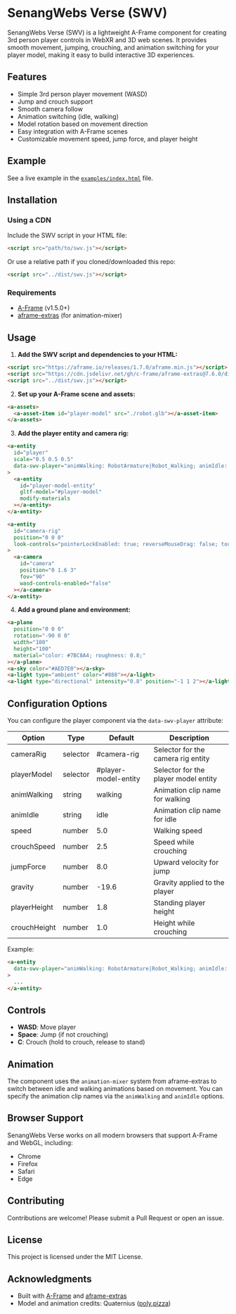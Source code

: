 # SenangWebs Verse (SWV)

SenangWebs Verse (SWV) is a lightweight A-Frame component for creating 3rd person player controls in WebXR and 3D web scenes. It provides smooth movement, jumping, crouching, and animation switching for your player model, making it easy to build interactive 3D experiences.

## Features

- Simple 3rd person player movement (WASD)
- Jump and crouch support
- Smooth camera follow
- Animation switching (idle, walking)
- Model rotation based on movement direction
- Easy integration with A-Frame scenes
- Customizable movement speed, jump force, and player height

## Example

See a live example in the [`examples/index.html`](examples/index.html) file.

## Installation

### Using a CDN

Include the SWV script in your HTML file:

```html
<script src="path/to/swv.js"></script>
```

Or use a relative path if you cloned/downloaded this repo:

```html
<script src="../dist/swv.js"></script>
```

### Requirements

- [A-Frame](https://aframe.io/) (v1.5.0+)
- [aframe-extras](https://github.com/c-frame/aframe-extras) (for animation-mixer)

## Usage

1. **Add the SWV script and dependencies to your HTML:**

```html
<script src="https://aframe.io/releases/1.7.0/aframe.min.js"></script>
<script src="https://cdn.jsdelivr.net/gh/c-frame/aframe-extras@7.6.0/dist/aframe-extras.min.js"></script>
<script src="../dist/swv.js"></script>
```

2. **Set up your A-Frame scene and assets:**

```html
<a-assets>
  <a-asset-item id="player-model" src="./robot.glb"></a-asset-item>
</a-assets>
```

3. **Add the player entity and camera rig:**

```html
<a-entity
  id="player"
  scale="0.5 0.5 0.5"
  data-swv-player="animWalking: RobotArmature|Robot_Walking; animIdle: RobotArmature|Robot_Idle; playerHeight: 1; speed: 3; crouchHeight: 0.8; jumpForce: 8;"
>
  <a-entity
    id="player-model-entity"
    gltf-model="#player-model"
    modify-materials
  ></a-entity>
</a-entity>

<a-entity
  id="camera-rig"
  position="0 0 0"
  look-controls="pointerLockEnabled: true; reverseMouseDrag: false; touchEnabled: false;"
>
  <a-camera
    id="camera"
    position="0 1.6 3"
    fov="90"
    wasd-controls-enabled="false"
  ></a-camera>
</a-entity>
```

4. **Add a ground plane and environment:**

```html
<a-plane
  position="0 0 0"
  rotation="-90 0 0"
  width="100"
  height="100"
  material="color: #7BC8A4; roughness: 0.8;"
></a-plane>
<a-sky color="#AED7E0"></a-sky>
<a-light type="ambient" color="#888"></a-light>
<a-light type="directional" intensity="0.8" position="-1 1 2"></a-light>
```

## Configuration Options

You can configure the player component via the `data-swv-player` attribute:

| Option         | Type     | Default   | Description                                      |
| -------------- | -------- | --------- | ------------------------------------------------ |
| cameraRig      | selector | #camera-rig | Selector for the camera rig entity              |
| playerModel    | selector | #player-model-entity | Selector for the player model entity      |
| animWalking    | string   | walking   | Animation clip name for walking                  |
| animIdle       | string   | idle      | Animation clip name for idle                     |
| speed          | number   | 5.0       | Walking speed                                    |
| crouchSpeed    | number   | 2.5       | Speed while crouching                            |
| jumpForce      | number   | 8.0       | Upward velocity for jump                         |
| gravity        | number   | -19.6     | Gravity applied to the player                    |
| playerHeight   | number   | 1.8       | Standing player height                           |
| crouchHeight   | number   | 1.0       | Height while crouching                           |

Example:

```html
<a-entity
  data-swv-player="animWalking: RobotArmature|Robot_Walking; animIdle: RobotArmature|Robot_Idle; playerHeight: 1; speed: 3; crouchHeight: 0.8; jumpForce: 8;"
>
  ...
</a-entity>
```

## Controls

- **WASD**: Move player
- **Space**: Jump (if not crouching)
- **C**: Crouch (hold to crouch, release to stand)

## Animation

The component uses the `animation-mixer` system from aframe-extras to switch between idle and walking animations based on movement. You can specify the animation clip names via the `animWalking` and `animIdle` options.

## Browser Support

SenangWebs Verse works on all modern browsers that support A-Frame and WebGL, including:

- Chrome
- Firefox
- Safari
- Edge

## Contributing

Contributions are welcome! Please submit a Pull Request or open an issue.

## License

This project is licensed under the MIT License.

## Acknowledgments

- Built with [A-Frame](https://aframe.io/) and [aframe-extras](https://github.com/c-frame/aframe-extras)
- Model and animation credits: Quaternius ([poly.pizza](https://poly.pizza/))

